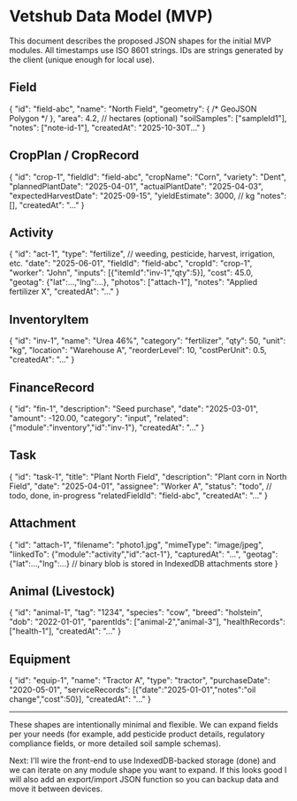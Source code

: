 # Vetshub Data Model (MVP)

This document describes the proposed JSON shapes for the initial MVP modules. All timestamps use ISO 8601 strings. IDs are strings generated by the client (unique enough for local use).

## Field
{
  "id": "field-abc",
  "name": "North Field",
  "geometry": { /* GeoJSON Polygon */ },
  "area": 4.2,          // hectares (optional)
  "soilSamples": ["sampleId1"],
  "notes": ["note-id-1"],
  "createdAt": "2025-10-30T..."
}

## CropPlan / CropRecord
{
  "id": "crop-1",
  "fieldId": "field-abc",
  "cropName": "Corn",
  "variety": "Dent",
  "plannedPlantDate": "2025-04-01",
  "actualPlantDate": "2025-04-03",
  "expectedHarvestDate": "2025-09-15",
  "yieldEstimate": 3000, // kg
  "notes": [],
  "createdAt": "..."
}

## Activity
{
  "id": "act-1",
  "type": "fertilize", // weeding, pesticide, harvest, irrigation, etc.
  "date": "2025-06-01",
  "fieldId": "field-abc",
  "cropId": "crop-1",
  "worker": "John",
  "inputs": [{"itemId":"inv-1","qty":5}],
  "cost": 45.0,
  "geotag": {"lat":...,"lng":...},
  "photos": ["attach-1"],
  "notes": "Applied fertilizer X",
  "createdAt": "..."
}

## InventoryItem
{
  "id": "inv-1",
  "name": "Urea 46%",
  "category": "fertilizer",
  "qty": 50,
  "unit": "kg",
  "location": "Warehouse A",
  "reorderLevel": 10,
  "costPerUnit": 0.5,
  "createdAt": "..."
}

## FinanceRecord
{
  "id": "fin-1",
  "description": "Seed purchase",
  "date": "2025-03-01",
  "amount": -120.00,
  "category": "input",
  "related": {"module":"inventory","id":"inv-1"},
  "createdAt": "..."
}

## Task
{
  "id": "task-1",
  "title": "Plant North Field",
  "description": "Plant corn in North Field",
  "date": "2025-04-01",
  "assignee": "Worker A",
  "status": "todo", // todo, done, in-progress
  "relatedFieldId": "field-abc",
  "createdAt": "..."
}

## Attachment
{
  "id": "attach-1",
  "filename": "photo1.jpg",
  "mimeType": "image/jpeg",
  "linkedTo": {"module":"activity","id":"act-1"},
  "capturedAt": "...",
  "geotag": {"lat":...,"lng":...}
  // binary blob is stored in IndexedDB attachments store
}

## Animal (Livestock)
{
  "id": "animal-1",
  "tag": "1234",
  "species": "cow",
  "breed": "holstein",
  "dob": "2022-01-01",
  "parentIds": ["animal-2","animal-3"],
  "healthRecords": ["health-1"],
  "createdAt": "..."
}

## Equipment
{
  "id": "equip-1",
  "name": "Tractor A",
  "type": "tractor",
  "purchaseDate": "2020-05-01",
  "serviceRecords": [{"date":"2025-01-01","notes":"oil change","cost":50}],
  "createdAt": "..."
}

---

These shapes are intentionally minimal and flexible. We can expand fields per your needs (for example, add pesticide product details, regulatory compliance fields, or more detailed soil sample schemas).

Next: I'll wire the front-end to use IndexedDB-backed storage (done) and we can iterate on any module shape you want to expand. If this looks good I will also add an export/import JSON function so you can backup data and move it between devices.
